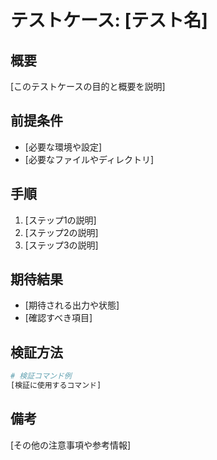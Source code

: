 # テストケース: [テスト名]

## 概要

[このテストケースの目的と概要を説明]

## 前提条件

- [必要な環境や設定]
- [必要なファイルやディレクトリ]

## 手順

1. [ステップ1の説明]
2. [ステップ2の説明]
3. [ステップ3の説明]

## 期待結果

- [期待される出力や状態]
- [確認すべき項目]

## 検証方法

```bash
# 検証コマンド例
[検証に使用するコマンド]
```

## 備考

[その他の注意事項や参考情報]

